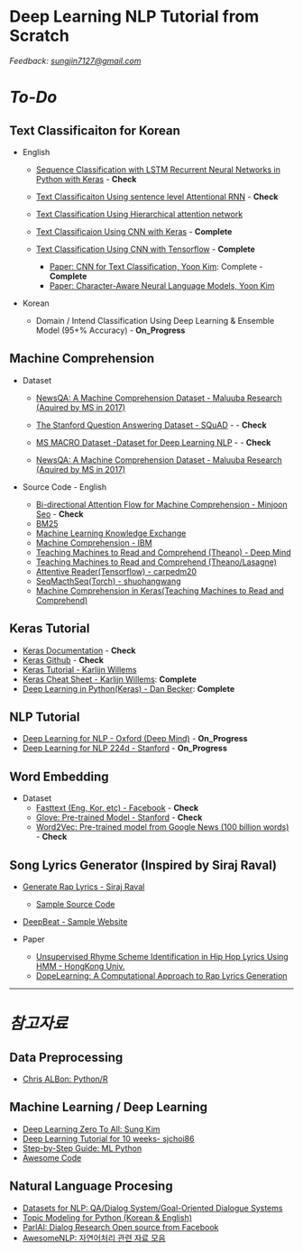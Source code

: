 # Deep Learning NLP Tutorial from Scratch

*Feedback: sungjin7127@gmail.com*

# *To-Do*

## Text Classificaiton for Korean

* English
  * [Sequence Classification with LSTM Recurrent Neural Networks in Python with Keras](http://machinelearningmastery.com/sequence-classification-lstm-recurrent-neural-networks-python-keras/) - __Check__
  * [Text Classificaiton Using sentence level Attentional RNN](https://richliao.github.io/supervised/classification/2016/12/26/textclassifier-RNN/) - __Check__
  * [Text Classification Using Hierarchical attention network](https://richliao.github.io/supervised/classification/2016/12/26/textclassifier-HATN/)

  * [Text Classificaion Using CNN with Keras](https://richliao.github.io/supervised/classification/2016/11/26/textclassifier-convolutional/) - __Complete__
  * [Text Classification Using CNN with Tensorflow](http://www.wildml.com/2015/12/implementing-a-cnn-for-text-classification-in-tensorflow/) - __Complete__
    * [Paper: CNN for Text Classification, Yoon Kim](https://arxiv.org/abs/1408.5882): Complete - __Complete__
    * [Paper: Character-Aware Neural Language Models, Yoon Kim](https://arxiv.org/abs/1508.06615)

* Korean
  * Domain / Intend Classification Using Deep Learning & Ensemble Model (95+% Accuracy) - __On_Progress__

## Machine Comprehension
 * Dataset
   * [NewsQA: A Machine Comprehension Dataset - Maluuba Research (Aquired by MS in 2017)](https://datasets.maluuba.com/NewsQA)
   
   * [The Stanford Question Answering Dataset - SQuAD](https://rajpurkar.github.io/SQuAD-explorer/) - - __Check__
   * [MS MACRO Dataset -Dataset for Deep Learning NLP](http://www.msmarco.org/) - - __Check__
   * [NewsQA: A Machine Comprehension Dataset - Maluuba Research (Aquired by MS in 2017)](https://datasets.maluuba.com/NewsQA)
   
 * Source Code - English
   * [Bi-directional Attention Flow for Machine Comprehension - Minjoon Seo](https://github.com/allenai/bi-att-flow) - __Check__
   * [BM25](https://github.com/nhirakawa/BM25)
   * [Machine Learning Knowledge Exchange](https://github.com/winnerineast/MLKX)
   * [Machine Comprehension - IBM](https://github.com/at3103/Machine-Comprehension)
   * [Teaching Machines to Read and Comprehend (Theano) - Deep Mind](https://github.com/deepmind/rc-data)
   * [Teaching Machines to Read and Comprehend (Theano/Lasagne)](https://github.com/adbrebs/rnn_reader)
   * [Attentive Reader(Tensorflow) - carpedm20](https://github.com/carpedm20/attentive-reader-tensorflow)
   * [SeqMacthSeq(Torch) - shuohangwang](https://github.com/shuohangwang/SeqMatchSeq)
   * [Machine Comprehension in Keras(Teaching Machines to Read and Comprehend)](https://github.com/dandxy89/DeepLearning_MachineLearning/tree/master/Keras/Attention)

## Keras Tutorial
  * [Keras Documentation](https://keras.io/) - __Check__
  * [Keras Github](https://github.com/fchollet/keras) - __Check__
  * [Keras Tutorial - Karlijn Willems](https://www.datacamp.com/community/tutorials/deep-learning-python#gs.IFjvFl8)
  * [Keras Cheat Sheet - Karlijn Willems](https://www.datacamp.com/community/blog/keras-cheat-sheet#gs.eM9_21s): __Complete__
  * [Deep Learning in Python(Keras) - Dan Becker](https://www.datacamp.com/courses/deep-learning-in-python/): __Complete__

## NLP Tutorial
  * [Deep Learning for NLP - Oxford (Deep Mind)](https://github.com/oxford-cs-deepnlp-2017/lectures) - __On_Progress__
  * [Deep Learning for NLP 224d - Stanford](http://cs224d.stanford.edu/) - __On_Progress__

## Word Embedding
 * Dataset
   * [Fasttext (Eng, Kor, etc) - Facebook](https://github.com/facebookresearch/fastText) - __Check__
   * [Glove: Pre-trained Model - Stanford](https://nlp.stanford.edu/projects/glove/) - __Check__
   * [Word2Vec: Pre-trained model from Google News (100 billion words)](https://drive.google.com/file/d/0B7XkCwpI5KDYNlNUTTlSS21pQmM/edit) - __Check__

## Song Lyrics Generator (Inspired by Siraj Raval)
 * [Generate Rap Lyrics - Siraj Raval](https://www.youtube.com/watch?v=yE0dcDNRZjw&feature=youtu.be)
   * [Sample Source Code](https://github.com/llSourcell/Rap_Lyric_Generator)
   
 * [DeepBeat - Sample Website](http://deepbeat.org/)
 * Paper
   * [Unsupervised Rhyme Scheme Identification in Hip Hop Lyrics Using HMM - HongKong Univ.](https://link.springer.com/chapter/10.1007%2F978-3-642-39593-2_3)
   * [DopeLearning: A Computational Approach to Rap Lyrics Generation](https://arxiv.org/abs/1505.04771)

<hr/>

# *참고자료*

 ## Data Preprocessing
  - [Chris ALBon: Python/R](https://chrisalbon.com/)
 
 ## Machine Learning / Deep Learning
  - [Deep Learning Zero To All: Sung Kim](https://github.com/hunkim/DeepLearningZeroToAll)
  - [Deep Learning Tutorial for 10 weeks- sjchoi86](https://github.com/sjchoi86/dl_tutorials_10weeks)
  - [Step-by-Step Guide: ML Python](http://machinelearningmastery.com/start-here/)
  - [Awesome Code](https://github.com/BinbinBian/Awesome-Code#keras)
  
 ## Natural Language Procesing
  - [Datasets for NLP: QA/Dialog System/Goal-Oriented Dialogue Systems](https://github.com/karthikncode/nlp-datasets) 
  - [Topic Modeling for Python (Korean & English)](https://www.lucypark.kr/courses/2015-ba/text-mining.html#topic-modeling)
  - [ParlAI: Dialog Research Open source from Facebook](https://github.com/facebookresearch/ParlAI/blob/master/README.md)
  - [AwesomeNLP: 자연어처리 관련 자료 모음](https://github.com/keon/awesome-nlp)
